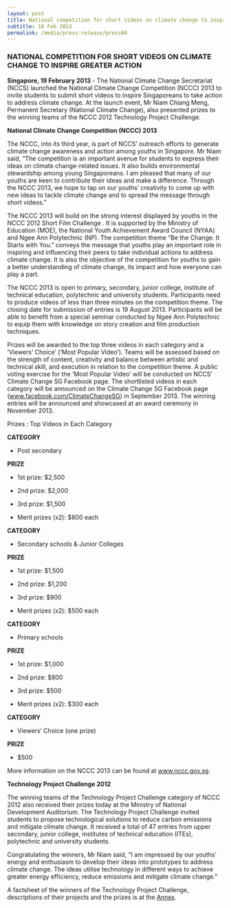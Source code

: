 ```yaml
---
layout: post
title: National competition for short videos on climate change to inspire greater action
subtitle: 18 Feb 2013
permalink: /media/press-release/press68
---
```


### NATIONAL COMPETITION FOR SHORT VIDEOS ON CLIMATE CHANGE TO INSPIRE GREATER ACTION

**Singapore, 19 February 2013** - The National Climate Change Secretariat (NCCS) launched the National Climate Change Competition (NCCC) 2013 to invite students to submit short videos to inspire Singaporeans to take action to address climate change. At the launch event, Mr Niam Chiang Meng, Permanent Secretary (National Climate Change), also presented prizes to the winning teams of the NCCC 2012 Technology Project Challenge.

**National Climate Change Competition (NCCC) 2013**

The NCCC, into its third year, is part of NCCS’ outreach efforts to generate climate change awareness and action among youths in Singapore. Mr Niam said, “The competition is an important avenue for students to express their ideas on climate change-related issues. It also builds environmental stewardship among young Singaporeans. I am pleased that many of our youths are keen to contribute their ideas and make a difference. Through the NCCC 2013, we hope to tap on our youths’ creativity to come up with new ideas to tackle climate change and to spread the message through short videos.” 

The NCCC 2013 will build on the strong interest displayed by youths in the NCCC 2012 Short Film Challenge . It is supported by the Ministry of Education (MOE), the National Youth Achievement Award Council (NYAA) and Ngee Ann Polytechnic (NP). The competition theme “Be the Change. It Starts with You.” conveys the message that youths play an important role in inspiring and influencing their peers to take individual actions to address climate change. It is also the objective of the competition for youths to gain a better understanding of climate change, its impact and how everyone can play a part. 

The NCCC 2013 is open to primary, secondary, junior college, institute of technical education, polytechnic and university students. Participants need to produce videos of less than three minutes on the competition theme. The closing date for submission of entries is 19 August 2013. Participants will be able to benefit from a special seminar conducted by Ngee Ann Polytechnic to equip them with knowledge on story creation and film production techniques. 

Prizes will be awarded to the top three videos in each category and a ‘Viewers’ Choice’ (‘Most Popular Video’). Teams will be assessed based on the strength of content, creativity and balance between artistic and technical skill, and execution in relation to the competition theme. A public voting exercise for the ‘Most Popular Video’ will be conducted on NCCS’ Climate Change SG Facebook page. The shortlisted videos in each category will be announced on the Climate Change SG Facebook page (www.facebook.com/ClimateChangeSG) in September 2013. The winning entries will be announced and showcased at an award ceremony in November 2013. 

Prizes : Top Videos in Each Category

**CATEGORY**

* Post secondary

**PRIZE**

* 1st prize: $2,500

* 2nd prize: $2,000

* 3rd prize: $1,500

* Merit prizes (x2): $800 each


**CATEGORY**

* Secondary schools & Junior Colleges

**PRIZE**

* 1st prize: $1,500

* 2nd prize: $1,200

* 3rd prize: $900

* Merit prizes (x2):  $500 each


**CATEGORY**

* Primary schools

**PRIZE**

* 1st prize: $1,000

* 2nd prize: $800

* 3rd prize: $500

* Merit prizes (x2): $300 each


**CATEGORY**

* Viewers’ Choice (one prize)

**PRIZE**

* $500

 More information on the NCCC 2013 can be found at www.nccc.gov.sg.

 **Technology Project Challenge 2012**

 The winning teams of the Technology Project Challenge category of NCCC 2012 also received their prizes today at the Ministry of National Development Auditorium. The Technology Project Challenge invited students to propose technological solutions to reduce carbon emissions and mitigate climate change. It received a total of 47 entries from upper secondary, junior college, institutes of technical education (ITEs), polytechnic and university students. 

Congratulating the winners, Mr Niam said, “I am impressed by our youths’ energy and enthusiasm to develop their ideas into prototypes to address climate change. The ideas utilise technology in different ways to achieve greater energy efficiency, reduce emissions and mitigate climate change.”

A factsheet of the winners of the Technology Project Challenge, descriptions of their projects and the prizes is at the [<a href="https://www.nccs.gov.sg/docs/default-source/news-documents/nccc2013_media-release_annex.pdf" target="_blank">Annex</a>](https://www.nccs.gov.sg/docs/default-source/news-documents/nccc2013_media-release_annex.pdf).
 
